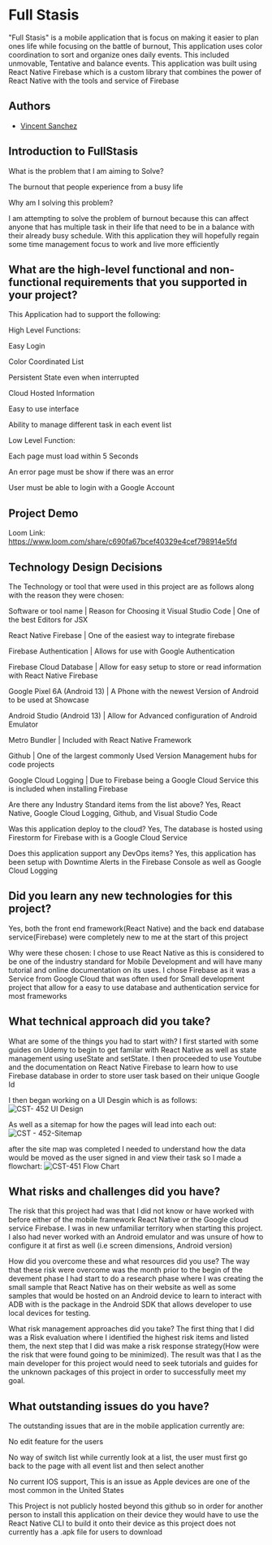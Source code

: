 
# Full Stasis

"Full Stasis" is a mobile application that is focus on making it easier to plan ones life while focusing on the battle of burnout, This application uses color coordination to sort and organize ones daily events. This included unmovable, Tentative and balance events. This application was built using React Native Firebase which is a custom library that combines the power of React Native with the tools and service of Firebase




## Authors

- [Vincent Sanchez](https://www.github.com/ironson22)


## Introduction to FullStasis

What is the problem that I am aiming to Solve?

The burnout that people experience from a busy life

Why am I solving this problem?

I am attempting to solve the problem of burnout because this can affect anyone that has multiple task in their life that need to be in a balance with their already busy schedule. With this application they will hopefully regain some time management focus to work and live more efficiently
## What are the high-level functional and non-functional requirements that you supported in your project?

This Application had to support the following:

High Level Functions:

Easy Login

Color Coordinated List

Persistent State even when interrupted

Cloud Hosted Information

Easy to use interface

Ability to manage different task in each event list

Low Level Function:

Each page must load within 5 Seconds

An error page must be show if there was an error

User must be able to login with a Google Account
## Project Demo

Loom Link: https://www.loom.com/share/c690fa67bcef40329e4cef798914e5fd
## Technology Design Decisions

The Technology or tool that were used in this project are as follows along with the reason they were chosen:

Software or tool name | Reason for Choosing it
Visual Studio Code | One of the best Editors for JSX

React Native Firebase | One of the easiest way to integrate firebase

Firebase Authentication | Allows for use with Google Authentication

Firebase Cloud Database | Allow for easy setup to store or read information with React Native Firebase

Google Pixel 6A (Android 13) | A Phone with the newest Version of Android to be used at Showcase

Android Studio (Android 13) | Allow for Advanced configuration of Android Emulator

Metro Bundler | Included with React Native Framework

Github | One of the largest commonly Used Version Management hubs for code projects

Google Cloud Logging | Due to Firebase being a Google Cloud Service this is included when installing Firebase

Are there any Industry Standard items from the list above?
Yes, React Native, Google Cloud Logging, Github, and Visual Studio Code

Was this application deploy to the cloud?
Yes, The database is hosted using Firestorm for Firebase with is a Google Cloud Service

Does this application support any DevOps items?
Yes, this application has been setup with Downtime Alerts in the Firebase Console as well as Google Cloud Logging

## Did you learn any new technologies for this project?
Yes, both the front end framework(React Native) and the back end database service(Firebase) were completely new to me at the start of this project

Why were these chosen: 
I chose to use React Native as this is considered to be one of the industry standard for Mobile Development and will have many tutorial and online documentation on its uses. I chose Firebase as it was a Service from Google Cloud that was often used for Small development project that allow for a easy to use database and authentication service for most frameworks
## What technical approach did you take?

What are some of the things you had to start with?
I first started with some guides on Udemy to begin to get familar with React Native as well as state management using useState and setState. I then proceeded to use Youtube and the documentation on React Native Firebase to learn how to use Firebase database in order to store user task based on their unique Google Id

I then began working on a UI Desgin which is as follows:
![CST- 452 UI Design](https://user-images.githubusercontent.com/5006228/235368397-e1d94059-e05e-4677-8070-9278f1293968.jpg)

As well as a sitemap for how the pages will lead into each out:
![CST - 452-Sitemap](https://user-images.githubusercontent.com/5006228/235368362-2cbb789f-041b-4d7f-a4c6-aebd7451b8ae.jpeg)

after the site map was completed I needed to understand how the data would be moved as the user signed in and view their task so I made a flowchart:
![CST-451 Flow Chart](https://user-images.githubusercontent.com/5006228/235368427-a14c6091-c39e-4255-9514-0717e35657c9.jpg)
## What risks and challenges did you have?
The risk that this project had was that I did not know or have worked with before either of the mobile framework React Native or the Google cloud service Firebase. I was in new unfamiliar territory when starting this project. I also had never worked with an Android emulator and was unsure of how to configure it at first as well (i.e screen dimensions, Android version)


How did you overcome these and what resources did you use?
The way that these risk were overcome was the month prior to the begin of the devement phase I had start to do a research phase where I was creating the small sample that React Native has on their website as well as some samples that would be hosted on an Android device to learn to interact with ADB with is the package in the Android SDK that allows developer to use local devices for testing. 

What risk management approaches did you take?
The first thing that I did was a Risk evaluation where I identified the highest risk items and listed them, the next step that I did was make a risk response strategy(How were the risk that were found going to be minimized). The result was that I as the main developer for this project would need to seek tutorials and guides for the unknown packages of this project in order to successfully meet my goal.
## What outstanding issues do you have?

The outstanding issues that are in the mobile application currently are:

No edit feature for the users

No way of switch list while currently look at a list, the user must first go back to the page with all event list and then select another

No current IOS support, This is an issue as Apple devices are one of the most common in the United States

This Project is not publicly hosted beyond this github so in order for another person to install this application on their device they would have to use the React Native CLI to build it onto their device as this project does not currently has a .apk file for users to download
